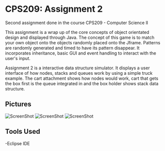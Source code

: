 # CPS209: Assignment 2
Second assignment done in the course CPS209 - Computer Science II 

This assignment is a wrap up of the core concepts of object orientated design and displayed through Java.
The concept of this game is to match your own object onto the objects randomly placed onto the Jframe. Patterns are randomly generated and timed to have its pattern disappear. It incorporates inheritance, basic GUI and event handling to interact with the user's input.

Assignment 2 is a interactive data structure simulator. It displays a user interface of how nodes, stacks and queues work by using a simple truck example. The cart attachment shows how nodes would work, cart that gets the box first is the queue integrated in and the box holder shows stack data structure.

## Pictures
![ScreenShot](https://raw.github.com/erickchin/CPS209.Assignment-2/master/Screenshots/1.png)
![ScreenShot](https://raw.github.com/erickchin/CPS209.Assignment-2/master/Screenshots/2.png)
![ScreenShot](https://raw.github.com/erickchin/CPS209.Assignment-2/master/Screenshots/3.png)
## Tools Used
-Eclipse IDE
